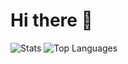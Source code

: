 # Hi there 👋

![Stats](https://github-readme-stats.vercel.app/api)
![Top Languages](https://github-readme-stats.vercel.app/api)
